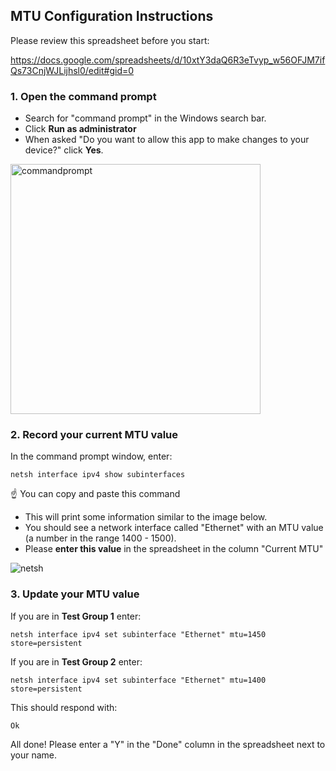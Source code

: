 ## MTU Configuration Instructions

Please review this spreadsheet before you start: 

https://docs.google.com/spreadsheets/d/10xtY3daQ6R3eTvyp_w56OFJM7ifQs73CnjWJLijhsl0/edit#gid=0

### 1. Open the command prompt

- Search for "command prompt" in the Windows search bar.
- Click **Run as administrator**
- When asked "Do you want to allow this app to make changes to your device?" click  **Yes**.

<img width="400" alt="commandprompt" src="https://user-images.githubusercontent.com/481602/122732046-38e43b00-d2bf-11eb-8ae7-c2ca9b7d4a2a.png">


### 2. Record your current MTU value

In the command prompt window, enter:

```
netsh interface ipv4 show subinterfaces
```
☝️ You can copy and paste this command

- This will print some information similar to the image below. 
- You should see a network interface called "Ethernet" with an MTU value (a number in the range 1400 - 1500). 
- Please **enter this value** in the spreadsheet in the column "Current MTU"

![netsh](https://user-images.githubusercontent.com/481602/122732255-721cab00-d2bf-11eb-871c-7f3ab02cc5c1.png)

### 3. Update your MTU value

If you are in **Test Group 1** enter:

`netsh interface ipv4 set subinterface "Ethernet" mtu=1450 store=persistent`

If you are in **Test Group 2** enter:

`netsh interface ipv4 set subinterface "Ethernet" mtu=1400 store=persistent`

This should respond with:

`Ok`

All done! Please enter a "Y" in the "Done" column in the spreadsheet next to your name.
